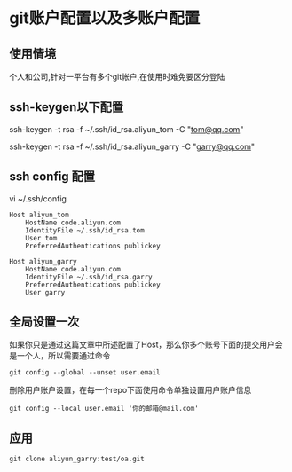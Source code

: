 # git账户配置以及多账户配置

## 使用情境
个人和公司,针对一平台有多个git帐户,在使用时难免要区分登陆

## ssh-keygen以下配置


ssh-keygen -t rsa -f ~/.ssh/id_rsa.aliyun_tom -C "tom@qq.com"

ssh-keygen -t rsa -f ~/.ssh/id_rsa.aliyun_garry -C "garry@qq.com"


## ssh config 配置
vi ~/.ssh/config

```
Host aliyun_tom
    HostName code.aliyun.com
    IdentityFile ~/.ssh/id_rsa.tom
    User tom
    PreferredAuthentications publickey

Host aliyun_garry
    HostName code.aliyun.com
    IdentityFile ~/.ssh/id_rsa.garry
    PreferredAuthentications publickey
    User garry
```

## 全局设置一次
如果你只是通过这篇文章中所述配置了Host，那么你多个账号下面的提交用户会是一个人，所以需要通过命令

```git config --global --unset user.email```

删除用户账户设置，在每一个repo下面使用命令单独设置用户账户信息

```git config --local user.email '你的邮箱@mail.com'```


## 应用
```
git clone aliyun_garry:test/oa.git
```
